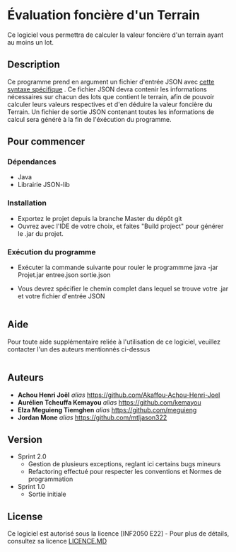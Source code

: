 # Évaluation foncière d'un Terrain


Ce logiciel vous permettra de calculer la valeur foncière d'un terrain ayant au moins un lot.


## Description

Ce programme prend en argument un fichier d'entrée JSON avec [cette syntaxe spécifique](https://drive.google.com/file/d/1oR08MncoI7gVTLPlDQAI6oTPiaHfA27Q/view?usp=sharing) . Ce fichier JSON devra contenir les informations nécessaires sur chacun des lots  que contient le terrain, afin de pouvoir calculer leurs valeurs  respectives et d'en déduire la valeur foncière du Terrain. Un fichier de sortie JSON contenant toutes les informations de calcul sera généré à la fin de l'éxécution du programme.

## Pour commencer

### Dépendances

* Java
* Librairie JSON-lib

### Installation

* Exportez le projet depuis la branche Master du dépôt git
* Ouvrez avec l'IDE de votre choix, et faites "Build project" pour générer le .jar du projet.

### Exécution du  programme

* Exécuter la commande suivante  pour rouler le programmme
 java -jar Projet.jar entree.json sortie.json

* Vous devrez spécifier le chemin complet dans lequel se trouve votre .jar et votre fichier d'entrée JSON
```
```

## Aide

Pour toute aide supplémentaire reliée à l'utilisation de ce logiciel, veuillez contacter 
l'un des auteurs mentionnés ci-dessus
```
```

## Auteurs



* **Achou Henri Joël** _alias_ https://github.com/Akaffou-Achou-Henri-Joel
* **Aurélien Tcheuffa Kemayou** _alias_ https://github.com/kemayou
* **Elza Meguieng Tiemghen** _alias_ https://github.com/meguieng
* **Jordan Mone** _alias_ https://github.com/mtljason322

## Version

* Sprint 2.0
    * Gestion de plusieurs exceptions, reglant ici certains bugs mineurs
    * Refactoring effectué pour respecter les conventions et Normes de programmation
* Sprint 1.0
    * Sortie initiale

## License

Ce logiciel est autorisé sous la licence [INF2050 E22]  - Pour plus de détails, consultez sa licence [LICENCE.MD](https://github.com/INF2015-H16/INF2050-E22-EQUIPE2/blob/master/LICENSE.MD)
